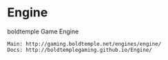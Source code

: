# Engine
boldtemple Game Engine

```
Main: http://gaming.boldtemple.net/engines/engine/
Docs: http://boldtemplegaming.github.io/Engine/
```
